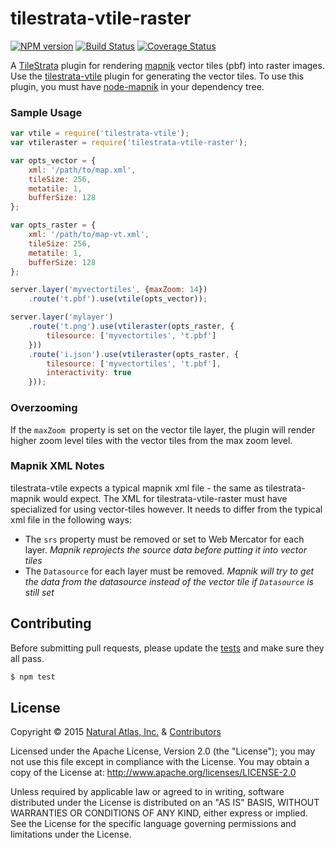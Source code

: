 # tilestrata-vtile-raster
[![NPM version](http://img.shields.io/npm/v/tilestrata-vtile-raster.svg?style=flat)](https://www.npmjs.org/package/tilestrata-vtile-raster)
[![Build Status](https://travis-ci.org/naturalatlas/tilestrata-vtile-raster.svg)](https://travis-ci.org/naturalatlas/tilestrata-vtile-raster)
[![Coverage Status](http://img.shields.io/codecov/c/github/naturalatlas/tilestrata-vtile-raster/master.svg?style=flat)](https://codecov.io/github/naturalatlas/tilestrata-vtile-raster)

A [TileStrata](https://github.com/naturalatlas/tilestrata) plugin for rendering [mapnik](http://mapnik.org/) vector tiles (pbf) into raster images. Use the [tilestrata-vtile](https://github.com/naturalatlas/tilestrata-vtile) plugin for generating the vector tiles. To use this plugin, you must have [node-mapnik](https://github.com/mapnik/node-mapnik) in your dependency tree.

### Sample Usage

```js
var vtile = require('tilestrata-vtile');
var vtileraster = require('tilestrata-vtile-raster');

var opts_vector = {
    xml: '/path/to/map.xml',
    tileSize: 256,
    metatile: 1,
    bufferSize: 128
};

var opts_raster = {
    xml: '/path/to/map-vt.xml',
    tileSize: 256,
    metatile: 1,
    bufferSize: 128
};

server.layer('myvectortiles', {maxZoom: 14})
    .route('t.pbf').use(vtile(opts_vector));

server.layer('mylayer')
    .route('t.png').use(vtileraster(opts_raster, {
        tilesource: ['myvectortiles', 't.pbf']
    }))
    .route('i.json').use(vtileraster(opts_raster, {
        tilesource: ['myvectortiles', 't.pbf'],
        interactivity: true
    }));
```

### Overzooming

If the `maxZoom `property is set on the vector tile layer, the plugin will render higher zoom level tiles with the vector tiles from the max zoom level.

### Mapnik XML Notes

tilestrata-vtile expects a typical mapnik xml file - the same as tilestrata-mapnik would expect. The XML for tilestrata-vtile-raster must have specialized for using vector-tiles however. It needs to differ from the typical xml file in the following ways:

- The `srs` property must be removed or set to Web Mercator for each layer. *Mapnik reprojects the source data before putting it into vector tiles*
- The `Datasource` for each layer must be removed. *Mapnik will try to get the data from the datasource instead of the vector tile if `Datasource` is still set*


## Contributing

Before submitting pull requests, please update the [tests](test) and make sure they all pass.

```sh
$ npm test
```

## License

Copyright &copy; 2015 [Natural Atlas, Inc.](https://github.com/naturalatlas) & [Contributors](https://github.com/naturalatlas/tilestrata-vtile-raster/graphs/contributors)

Licensed under the Apache License, Version 2.0 (the "License"); you may not use this file except in compliance with the License. You may obtain a copy of the License at: http://www.apache.org/licenses/LICENSE-2.0

Unless required by applicable law or agreed to in writing, software distributed under the License is distributed on an "AS IS" BASIS, WITHOUT WARRANTIES OR CONDITIONS OF ANY KIND, either express or implied. See the License for the specific language governing permissions and limitations under the License.
